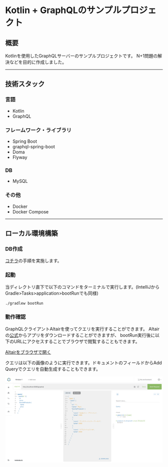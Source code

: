 # Kotlin + GraphQLのサンプルプロジェクト

## 概要
Kotlinを使用したGraphQLサーバーのサンプルプロジェクトです。
N+1問題の解決などを目的に作成しました。

---
## 技術スタック

### 言語
- Kotlin
- GraphQL

### フレームワーク・ライブラリ
- Spring Boot
- graphql-spring-boot
- Doma
- Flyway

### DB
- MySQL

### その他
- Docker
- Docker Compose

---

## ローカル環境構築

### DB作成

[コチラ](./db/README.md)の手順を実施します。

### 起動
当ディレクトリ直下で以下のコマンドをターミナルで実行します。(IntelliJからGradle>Tasks>application>bootRunでも同様)
```bash
./gradlew bootRun
```

### 動作確認
GraphQLクライアントAltairを使ってクエリを実行することができます。
Altairの[公式](https://altair.sirmuel.design/)からアプリをダウンロードすることができますが、
bootRun実行後に以下のURLにアクセスすることでブラウザで閲覧することもできます。

[Altairをブラウザで開く](http://localhost:8080/altair)

クエリは以下の画像のように実行できます。ドキュメントのフィールドからAdd Queryでクエリを自動生成することもできます。

![クエリ実行例](./img/altair_query_sample.png)